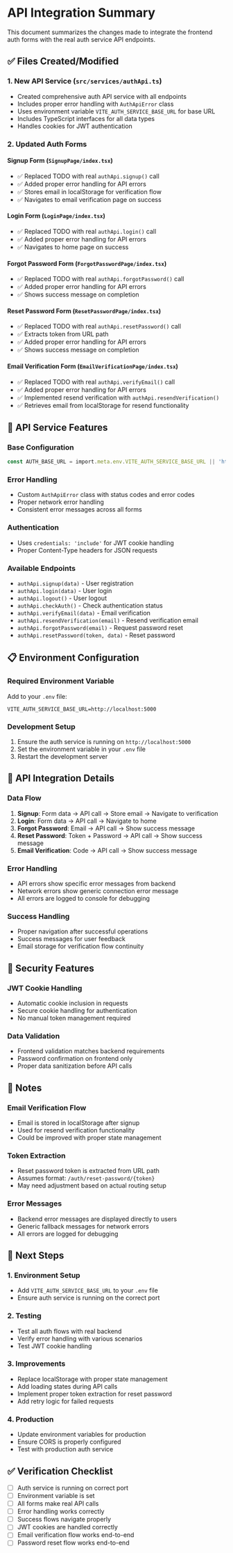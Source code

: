 # API Integration Summary

This document summarizes the changes made to integrate the frontend auth forms with the real auth service API endpoints.

## ✅ **Files Created/Modified**

### **1. New API Service (`src/services/authApi.ts`)**
- Created comprehensive auth API service with all endpoints
- Includes proper error handling with `AuthApiError` class
- Uses environment variable `VITE_AUTH_SERVICE_BASE_URL` for base URL
- Includes TypeScript interfaces for all data types
- Handles cookies for JWT authentication

### **2. Updated Auth Forms**

#### **Signup Form (`SignupPage/index.tsx`)**
- ✅ Replaced TODO with real `authApi.signup()` call
- ✅ Added proper error handling for API errors
- ✅ Stores email in localStorage for verification flow
- ✅ Navigates to email verification page on success

#### **Login Form (`LoginPage/index.tsx`)**
- ✅ Replaced TODO with real `authApi.login()` call
- ✅ Added proper error handling for API errors
- ✅ Navigates to home page on success

#### **Forgot Password Form (`ForgotPasswordPage/index.tsx`)**
- ✅ Replaced TODO with real `authApi.forgotPassword()` call
- ✅ Added proper error handling for API errors
- ✅ Shows success message on completion

#### **Reset Password Form (`ResetPasswordPage/index.tsx`)**
- ✅ Replaced TODO with real `authApi.resetPassword()` call
- ✅ Extracts token from URL path
- ✅ Added proper error handling for API errors
- ✅ Shows success message on completion

#### **Email Verification Form (`EmailVerificationPage/index.tsx`)**
- ✅ Replaced TODO with real `authApi.verifyEmail()` call
- ✅ Added proper error handling for API errors
- ✅ Implemented resend verification with `authApi.resendVerification()`
- ✅ Retrieves email from localStorage for resend functionality

## 🔧 **API Service Features**

### **Base Configuration**
```typescript
const AUTH_BASE_URL = import.meta.env.VITE_AUTH_SERVICE_BASE_URL || 'http://localhost:5000'
```

### **Error Handling**
- Custom `AuthApiError` class with status codes and error codes
- Proper network error handling
- Consistent error messages across all forms

### **Authentication**
- Uses `credentials: 'include'` for JWT cookie handling
- Proper Content-Type headers for JSON requests

### **Available Endpoints**
- `authApi.signup(data)` - User registration
- `authApi.login(data)` - User login
- `authApi.logout()` - User logout
- `authApi.checkAuth()` - Check authentication status
- `authApi.verifyEmail(data)` - Email verification
- `authApi.resendVerification(email)` - Resend verification email
- `authApi.forgotPassword(email)` - Request password reset
- `authApi.resetPassword(token, data)` - Reset password

## 📋 **Environment Configuration**

### **Required Environment Variable**
Add to your `.env` file:
```env
VITE_AUTH_SERVICE_BASE_URL=http://localhost:5000
```

### **Development Setup**
1. Ensure the auth service is running on `http://localhost:5000`
2. Set the environment variable in your `.env` file
3. Restart the development server

## 🚀 **API Integration Details**

### **Data Flow**
1. **Signup**: Form data → API call → Store email → Navigate to verification
2. **Login**: Form data → API call → Navigate to home
3. **Forgot Password**: Email → API call → Show success message
4. **Reset Password**: Token + Password → API call → Show success message
5. **Email Verification**: Code → API call → Show success message

### **Error Handling**
- API errors show specific error messages from backend
- Network errors show generic connection error message
- All errors are logged to console for debugging

### **Success Handling**
- Proper navigation after successful operations
- Success messages for user feedback
- Email storage for verification flow continuity

## 🔐 **Security Features**

### **JWT Cookie Handling**
- Automatic cookie inclusion in requests
- Secure cookie handling for authentication
- No manual token management required

### **Data Validation**
- Frontend validation matches backend requirements
- Password confirmation on frontend only
- Proper data sanitization before API calls

## 📝 **Notes**

### **Email Verification Flow**
- Email is stored in localStorage after signup
- Used for resend verification functionality
- Could be improved with proper state management

### **Token Extraction**
- Reset password token is extracted from URL path
- Assumes format: `/auth/reset-password/{token}`
- May need adjustment based on actual routing setup

### **Error Messages**
- Backend error messages are displayed directly to users
- Generic fallback messages for network errors
- All errors are logged for debugging

## 🎯 **Next Steps**

### **1. Environment Setup**
- Add `VITE_AUTH_SERVICE_BASE_URL` to your `.env` file
- Ensure auth service is running on the correct port

### **2. Testing**
- Test all auth flows with real backend
- Verify error handling with various scenarios
- Test JWT cookie handling

### **3. Improvements**
- Replace localStorage with proper state management
- Add loading states during API calls
- Implement proper token extraction for reset password
- Add retry logic for failed requests

### **4. Production**
- Update environment variables for production
- Ensure CORS is properly configured
- Test with production auth service

## ✅ **Verification Checklist**

- [ ] Auth service is running on correct port
- [ ] Environment variable is set
- [ ] All forms make real API calls
- [ ] Error handling works correctly
- [ ] Success flows navigate properly
- [ ] JWT cookies are handled correctly
- [ ] Email verification flow works end-to-end
- [ ] Password reset flow works end-to-end 